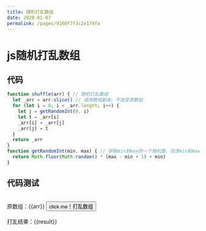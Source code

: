 ```yaml
---
title: 随机打乱数组
date: 2020-01-07
permalink: /pages/9160f7f3c2e174fa
---
```

# js随机打乱数组

## 代码
```js
function shuffle(arr) { // 随机打乱数组
  let _arr = arr.slice() // 调用数组副本，不改变原数组
  for (let i = 0; i < _arr.length; i++) {
    let j = getRandomInt(0, i)
    let t = _arr[i]
    _arr[i] = _arr[j]
    _arr[j] = t
  }
  return _arr
}
function getRandomInt(min, max) { // 获取min到max的一个随机数，包含min和max本身
  return Math.floor(Math.random() * (max - min + 1) + min)
}
```

## 代码测试

<div>
  </br>
  原数组：{{arr}}
  <button @click="clickBut">click me！打乱数组</button></br></br>
  打乱结果：{{result}}
</div>

<script>
  export default {
    data(){
      return {
        arr: [0, 1, 2, 3, 4, 5, 6, 7, 8, 9],
        result: []
      }
    },
    methods:{
      clickBut(){
        this.result = this.shuffle(this.arr)
      },
      shuffle(arr) { // 随机打乱数组
        let _arr = arr.slice() // 调用数组副本，不改变原数组
        for (let i = 0; i < _arr.length; i++) {
          let j = this.getRandomInt(0, i)
          let t = _arr[i]
          _arr[i] = _arr[j]
          _arr[j] = t
        }
        return _arr
      },
      getRandomInt(min, max) { // 获取min到max的一个随机数，包含min和max本身
        return Math.floor(Math.random() * (max - min + 1) + min)
      }
    }
  }
</script>